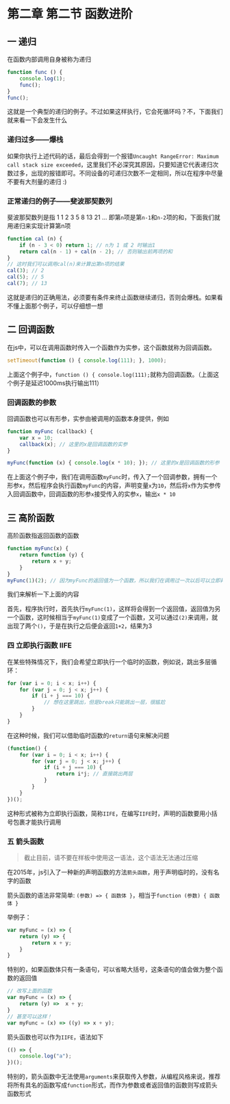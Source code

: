 # 第二章 第二节 函数进阶

## 一 递归

在函数内部调用自身被称为递归

```js
function func () {
    console.log(1);
    func();
}
func();
```

这就是一个典型的递归的例子。不过如果这样执行，它会死循环吗？不，下面我们就来看一下会发生什么

### 递归过多——爆栈

如果你执行上述代码的话，最后会得到一个报错`Uncaught RangeError: Maximum call stack size exceeded`，这里我们不必深究其原因，只要知道它代表递归次数过多，出现的报错即可。不同设备的可递归次数不一定相同，所以在程序中尽量不要有大剂量的递归 :)

### 正常递归的例子——斐波那契数列

斐波那契数列是指 1 1 2 3 5 8 13 21 ... 即第`n`项是第`n-1`和`n-2`项的和，下面我们就用递归来实现计算第n项

```js
function cal (n) {
    if (n - 3 < 0) return 1; // n为 1 或 2 时输出1
    return cal(n - 1) + cal(n - 2); // 否则输出前两项的和
}
// 这时我们可以调用cal(n)来计算出第n项的结果
cal(3); // 2
cal(5); // 5
cal(7); // 13
```

这就是递归的正确用法，必须要有条件来终止函数继续递归，否则会爆栈。如果看不懂上面那个例子，可以仔细想一想

## 二 回调函数

在js中，可以在调用函数时传入一个函数作为实参，这个函数就称为回调函数。

```js
setTimeout(function () { console.log(111); }, 1000);
```

上面这个例子中，`function () { console.log(111);`就称为回调函数。（上面这个例子是延迟1000ms执行输出111）

### 回调函数的参数

回调函数也可以有形参，实参由被调用的函数本身提供，例如

```js
function myFunc (callback) {
    var x = 10;
    callback(x); // 这里的x是回调函数的实参
}

myFunc(function (x) { console.log(x * 10); }); // 这里的x是回调函数的形参
```

在上面这个例子中，我们在调用函数`myFunc`时，传入了一个回调参数，拥有一个形参x，然后程序会执行函数`myFunc`的内容，声明变量`x`为`10`，然后将`x`作为实参传入回调函数中，回调函数的形参`x`接受传入的实参`x`，输出`x * 10`

## 三 高阶函数

高阶函数指返回函数的函数

```js
function myFunc(x) {
    return function (y) {
        return x + y;
    }
}
myFunc(1)(2); // 因为myFunc的返回值为一个函数，所以我们在调用过一次以后可以立即再次调用，便出现了两个()
```

我们来解析一下上面的内容

首先，程序执行时，首先执行`myFunc(1)`，这样将会得到一个返回值，返回值为另一个函数，这时候相当于`myFunc(1)`变成了一个函数，又可以通过`(2)`来调用，就出现了两个`()`，于是在执行之后便会返回`1+2`，结果为3


### 四 立即执行函数 IIFE

在某些特殊情况下，我们会希望立即执行一个临时的函数，例如说，跳出多层循环：

```js
for (var i = 0; i < x; i++) {
    for (var j = 0; j < x; j++) {
        if (i + j === 10) {
            // 想在这里跳出，但是break只能跳出一层，很尴尬
        }
    }   
}
```

在这种时候，我们可以借助临时函数的`return`语句来解决问题

```js
(function() {
    for (var i = 0; i < x; i++) {
        for (var j = 0; j < x; j++) {
            if (i + j === 10) {
                return i*j; // 直接跳出两层
            }
        }   
    }
})();
```

这种形式被称为立即执行函数，简称`IIFE`，在编写`IIFE`时，声明的函数要用小括号包裹才能执行调用


### 五 箭头函数

> 截止目前，请不要在样板中使用这一语法，这个语法无法通过压缩

在2015年，js引入了一种新的声明函数的方法`箭头函数`，用于声明临时的，没有名字的函数

箭头函数的语法非常简单: `(参数) => { 函数体 }`，相当于`function (参数) { 函数体 }`

举例子：

```js
var myFunc = (x) => {
    return (y) => {
        return x + y;
    }
}
```

特别的，如果函数体只有一条语句，可以省略大括号，这条语句的值会做为整个函数的返回值

```js
// 改写上面的函数
var myFunc = (x) => {
    return (y) =>  x + y;
}
// 甚至可以这样！
var myFunc = (x) => ((y) => x + y);
```

箭头函数也可以作为`IIFE`，语法如下

```js
(() => {
    console.log("a");
})();
```

特别的，箭头函数中无法使用`arguments`来获取传入参数，从编程风格来说，推荐将所有具名的函数写成`function`形式，而作为参数或者返回值的函数则写成箭头函数形式
